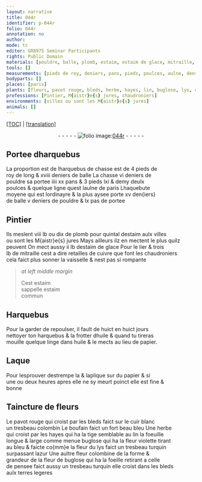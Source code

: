 ```yaml
---
layout: narrative
title: 044r
identifier: p-044r
folio: 044r
annotation: no
author:
mode: tc
editor: GR8975 Seminar Participants
rights: Public Domain
materials: [pouldre, balle, plomb, estaim, estaim de glace, mitraille, retailles de cuivre que font les chaudroniers, cuivre, estaim commun, huile, linge, papier, Laque, cuir blanc, boufain]
tools: []
measurements: [pieds de roy, deniers, pans, pieds, poulces, aulne, den{iers}, pas, lb, quintal, huict en huict jours, une ou deux heures]
bodyparts: []
places: [paris]
plants: [fleurs, pavot rouge, bleds, herbe, hayes, lin, buglose, lys, colombine, pensee]
professions: [Pintier, M{aistr}e{s} jures, chaudroniers]
environments: [villes ou sont les M{aistr}e{s} jures]
animals: []
---
```


<p><a href="{{ site.baseurl }}/diplomatic/">[TOC]</a> | <a href="{{ site.baseurl }}/_texts/p-044r_tl.md/">[translation]</a></p><div class="folio" align="center">- - - - - <a href="http://gallica.bnf.fr/ark:/12148/btv1b10500001g/f93.image" target="_blank"><img src="https://cu-mkp.github.io/2017-workshop-edition/assets/photo-icon.png" alt="folio image: " style="display:inline-block; margin-bottom:-3px;"/>044r</a> - - - - - </div>  
  

## Portee dharquebus

 
La proportion <span class="del">est</span> de lharquebus de chasse est de 4 <span class="ms">pieds de<br/> roy</span> de long & xviii <span class="ms">deniers</span> de balle La chasse vi <span class="ms">deniers</span> de<br/> <span class="m">pouldre</span> sa portee iiii xx <span class="ms">pans</span> & 3 <span class="ms">pieds</span> <span class="del">lxi</span> & demy deulx<br/> <span class="ms">poulces</span> & quelque ligne quest l<span class="ms">aulne</span> de <span class="pl">paris</span> Lhaquebute<br/> moyene qui est lordinayre & la plus aysee porte xv <span class="ms">den{iers}</span><br/> de <span class="m">balle</span> v <span class="ms">deniers</span> de <span class="m">pouldre</span> & lx <span class="ms">pas</span> de portee
 
 
  

## <span class="pro">Pintier</span>

 
Ils meslent viii <span class="ms">lb</span> <span class="add">ou dix</span> de <span class="m">plomb</span> pour <span class="ms">quintal</span> d<span class="m">estaim</span> aulx <span class="env">villes<br/> ou sont les <span class="pro">M{aistr}e{s} jures</span></span> Mays ailleurs ilz en mectent le plus quilz<br/> peuvent On mect aussy ii <span class="ms">lb</span> d<span class="m">estaim de glace</span> Pour le lier & trois<br/> <span class="ms">lb</span> de <span class="m">mitraille</span> cest a dire <span class="m">retailles de <span class="m">cuivre</span> que font les <span class="pro">chaudroniers</span></span><br/> cela faict plus <span class="sn">sonner</span> la vaisselle & nest pas si rompante
 
> *at left middle margin*
> 
> 
>   Cest <span class="m">estaim</span><br/> sappelle <span class="m">estaim<br/> commun</span>
 
 
  

## Harquebus

 
Pour la garder de repoulser, il fault de <span class="ms">huict en huict jours</span><br/> nettoyer ton harquebus & la frotter d<span class="m">huile</span> & quand tu tireras<br/> mouille quelque <span class="m">linge</span> dans <span class="m">huile</span> & le mects au lieu de <span class="m">papier</span>.
 
 
  

## <span class="m">Laque</span>

 
Pour lesprouver destrempe la & laplique sur du <span class="m">papier</span> & si<br/> <span class="ms">une ou deux heures</span> apres elle ne sy meurt poinct elle est fine &<br/> bonne
 
 
  

## Taincture de <span class="pa">fleurs</span>

 
Le <span class="pa">pavot rouge</span> qui croist par les <span class="pa">bleds</span> faict sur le <span class="m">cuir blanc</span><br/> un tresbeau colombin Le <span class="m">boufain</span> faict un fort beau bleu Une <span class="pa">herbe</span><br/> qui croist par les <span class="pa">hayes</span> qui ha la tige semblable au <span class="pa">lin</span> la foeuille<br/> longue & large comme menue <span class="pa">buglose</span> qui ha la fleur violette tirant<br/> au bleu & faicte co{mm}e la fleur du <span class="pa">lys</span> faict un tresbeau turquin<br/> surpassant lazur Une aultre fleur <span class="pa">colombine</span> de la forme &<br/> grandeur de la fleur de <span class="pa">buglose</span> qui ha la foeille retirant a celle<br/> de <span class="pa">pensee</span> faict aussy un tresbeau turquin elle croist dans les <span class="pa">bleds</span><br/> aulx terres legeres
 
